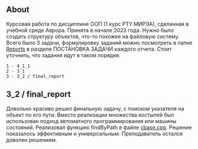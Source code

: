## About
Курсовая работа по дисциплине ООП (1 курс РТУ МИРЭА), сделанная в учебной среде Аврора. Принята в начале 2022 года. Нужно было создать структуру объектов, что-то похожее на файловую систему. Всего было 3 задачи, формулировку заданий можно посмотреть в папке [Reports](https://github.com/yudls/MIREA_OOP/tree/main/Reports) в разделе ПОСТАНОВКА ЗАДАЧИ каждого отчета. Стоит уточнить, что задания идут в таком порядке:
```
1 - 4_1_1
2 - 3_1
3 - 3_2 / final_report
```

## 3_2 / final_report
Довольно красиво решил финальную задачу, с поиском указателя на объект по его пути. Вместо реализации множества костылей был использован подход автоматного программирования или машины состояний. Реализовал функцию findByPath в файле [cbase.cpp](https://github.com/yudls/MIREA_OOP/blob/main/src/3_2/cbase.cpp). Решение показалось эффективным и универсальным. Преподаватель остался доволен решением.
